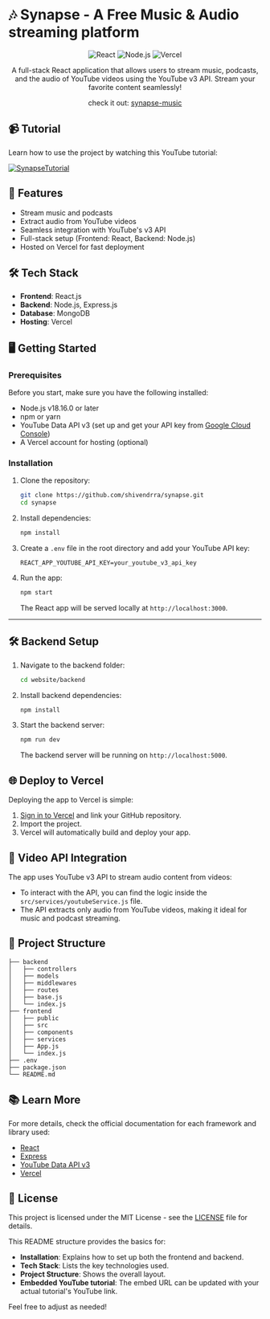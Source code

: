 # 🎶 Synapse - A Free Music & Audio streaming platform

<p align="center">
  <img src="https://img.shields.io/badge/React-18.2.0-blue.svg" alt="React">
  <!-- <img src="https://img.shields.io/badge/Electron-22.0.0-orange.svg" alt="Electron"> -->
  <img src="https://img.shields.io/badge/Node.js-v18.16.0-green.svg" alt="Node.js">
  <img src="https://img.shields.io/badge/Vercel-Hosted-lightgrey.svg" alt="Vercel">
</p>

<p align="center">
  A full-stack React application that allows users to stream music, podcasts, and the audio of YouTube videos using the YouTube v3 API. Stream your favorite content seamlessly!
</p>
<p align="center">
  check it out: <a href="https://synapse-music.vercel.app/">synapse-music</a>
</p>


## 📹 Tutorial

Learn how to use the project by watching this YouTube tutorial:

<!-- <div align="center">
   <iframe width="560" height="315" src="https://www.youtube.com/embed/SlYSvyaMhcQ?si=lOshuX240F4TOFmF" title="YouTube video player" frameborder="0" allow="accelerometer; autoplay; clipboard-write; encrypted-media; gyroscope; picture-in-picture; web-share" referrerpolicy="strict-origin-when-cross-origin" allowfullscreen></iframe>
</div> -->

[![SynapseTutorial](https://i9.ytimg.com/vi_webp/SlYSvyaMhcQ/mq2.webp?sqp=COSelbcG-oaymwEmCMACELQB8quKqQMa8AEB-AH-CYAC0AWKAgwIABABGFIgZSgbMA8=&rs=AOn4CLAzGe1rB_DEaRLhevOfO1_57rPmxA)](https://youtu.be/SlYSvyaMhcQ, "synapse demo video")

## 🚀 Features

- Stream music and podcasts
- Extract audio from YouTube videos
- Seamless integration with YouTube's v3 API
- Full-stack setup (Frontend: React, Backend: Node.js)
- Hosted on Vercel for fast deployment

## 🛠️ Tech Stack

- **Frontend**: React.js
- **Backend**: Node.js, Express.js
- **Database**: MongoDB
- **Hosting**: Vercel

## 🖥️ Getting Started

### Prerequisites

Before you start, make sure you have the following installed:

- Node.js v18.16.0 or later
- npm or yarn
- YouTube Data API v3 (set up and get your API key from [Google Cloud Console](https://console.cloud.google.com/))
- A Vercel account for hosting (optional)

### Installation

1. Clone the repository:

   ```bash
   git clone https://github.com/shivendrra/synapse.git
   cd synapse
   ```

2. Install dependencies:

   ```bash
   npm install
   ```

3. Create a `.env` file in the root directory and add your YouTube API key:

   ```
   REACT_APP_YOUTUBE_API_KEY=your_youtube_v3_api_key
   ```

4. Run the app:

   ```bash
   npm start
   ```

   The React app will be served locally at `http://localhost:3000`.

---

## 🛠️ Backend Setup

1. Navigate to the backend folder:

   ```bash
   cd website/backend
   ```

2. Install backend dependencies:

   ```bash
   npm install
   ```

3. Start the backend server:

   ```bash
   npm run dev
   ```

   The backend server will be running on `http://localhost:5000`.

## 🌐 Deploy to Vercel

Deploying the app to Vercel is simple:

1. [Sign in to Vercel](https://vercel.com/login) and link your GitHub repository.
2. Import the project.
3. Vercel will automatically build and deploy your app.

## 🎥 Video API Integration

The app uses YouTube v3 API to stream audio content from videos:

- To interact with the API, you can find the logic inside the `src/services/youtubeService.js` file.
- The API extracts only audio from YouTube videos, making it ideal for music and podcast streaming.

## 📂 Project Structure

```
├── backend
│   ├── controllers
│   ├── models
│   ├── middlewares
│   ├── routes
│   ├── base.js
│   └── index.js
├── frontend
│   ├── public
│   ├── src
│   ├── components
│   ├── services
│   ├── App.js
│   └── index.js
├── .env
├── package.json
└── README.md
```

## 📚 Learn More

For more details, check the official documentation for each framework and library used:

- [React](https://reactjs.org/docs/getting-started.html)
- [Express](https://expressjs.com/)
- [YouTube Data API v3](https://developers.google.com/youtube/v3)
- [Vercel](https://vercel.com/)

## 📝 License

This project is licensed under the MIT License - see the [LICENSE](LICENSE) file for details.

This README structure provides the basics for:

- **Installation**: Explains how to set up both the frontend and backend.
- **Tech Stack**: Lists the key technologies used.
- **Project Structure**: Shows the overall layout.
- **Embedded YouTube tutorial**: The embed URL can be updated with your actual tutorial's YouTube link.

Feel free to adjust as needed!